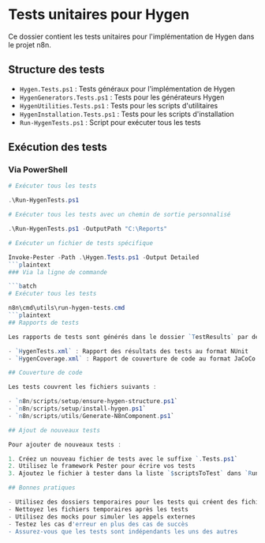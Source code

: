 # Tests unitaires pour Hygen

Ce dossier contient les tests unitaires pour l'implémentation de Hygen dans le projet n8n.

## Structure des tests

- `Hygen.Tests.ps1` : Tests généraux pour l'implémentation de Hygen
- `HygenGenerators.Tests.ps1` : Tests pour les générateurs Hygen
- `HygenUtilities.Tests.ps1` : Tests pour les scripts d'utilitaires
- `HygenInstallation.Tests.ps1` : Tests pour les scripts d'installation
- `Run-HygenTests.ps1` : Script pour exécuter tous les tests

## Exécution des tests

### Via PowerShell

```powershell
# Exécuter tous les tests

.\Run-HygenTests.ps1

# Exécuter tous les tests avec un chemin de sortie personnalisé

.\Run-HygenTests.ps1 -OutputPath "C:\Reports"

# Exécuter un fichier de tests spécifique

Invoke-Pester -Path .\Hygen.Tests.ps1 -Output Detailed
```plaintext
### Via la ligne de commande

```batch
# Exécuter tous les tests

n8n\cmd\utils\run-hygen-tests.cmd
```plaintext
## Rapports de tests

Les rapports de tests sont générés dans le dossier `TestResults` par défaut. Deux types de rapports sont générés :

- `HygenTests.xml` : Rapport des résultats des tests au format NUnit
- `HygenCoverage.xml` : Rapport de couverture de code au format JaCoCo

## Couverture de code

Les tests couvrent les fichiers suivants :

- `n8n/scripts/setup/ensure-hygen-structure.ps1`
- `n8n/scripts/setup/install-hygen.ps1`
- `n8n/scripts/utils/Generate-N8nComponent.ps1`

## Ajout de nouveaux tests

Pour ajouter de nouveaux tests :

1. Créez un nouveau fichier de tests avec le suffixe `.Tests.ps1`
2. Utilisez le framework Pester pour écrire vos tests
3. Ajoutez le fichier à tester dans la liste `$scriptsToTest` dans `Run-HygenTests.ps1`

## Bonnes pratiques

- Utilisez des dossiers temporaires pour les tests qui créent des fichiers
- Nettoyez les fichiers temporaires après les tests
- Utilisez des mocks pour simuler les appels externes
- Testez les cas d'erreur en plus des cas de succès
- Assurez-vous que les tests sont indépendants les uns des autres
